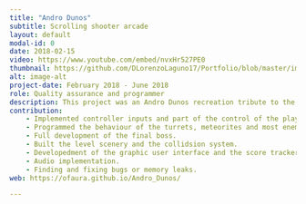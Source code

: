 ```yaml
---
title: "Andro Dunos"
subtitle: Scrolling shooter arcade
layout: default
modal-id: 0
date: 2018-02-15
video: https://www.youtube.com/embed/nvxHr527PE0
thumbnail: https://github.com/DLorenzoLaguno17/Portfolio/blob/master/img/portfolio/AndroDunos.gif?raw=true
alt: image-alt
project-date: February 2018 - June 2018
role: Quality assurance and programmer
description: This project was an Andro Dunos recreation tribute to the original side-scrolling shoot'em up game, purely developed in C++ with SDL by five students on first year. With the possibilities of both playing it as a single player or cooperative game, the players take the control of a spaceship that faces different threats and a final boss that has to overcome in order to achieve the victory. In this tribute we did not reproduce the whole game, but just one of its levels, for which we used existing assets that we took from the original product. Consequently, our work consisted of coding and doing the required QA. 
contribution: 
    - Implemented controller inputs and part of the control of the players.
    - Programmed the behaviour of the turrets, meteorites and most enemy spaceships.
    - Full development of the final boss.
    - Built the level scenery and the collidsion system.
    - Developedment of the graphic user interface and the score tracker.
    - Audio implementation.
    - Finding and fixing bugs or memory leaks.
web: https://ofaura.github.io/Andro_Dunos/

---
```

